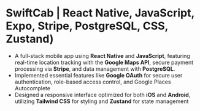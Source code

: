 # SwiftCab | React Native, JavaScript, Expo, Stripe, PostgreSQL, CSS, Zustand)

- A full-stack mobile app using **React Native** and **JavaScript**, featuring real-time location tracking with the **Google Maps API**, secure payment processing via **Stripe**, and data management with **PostgreSQL**.
- Implemented essential features like **Google OAuth** for secure user authentication, role-based access control, and Google Places Autocomplete
- Designed a responsive interface optimized for both **iOS** and **Android**, utilizing **Tailwind CSS** for styling and **Zustand** for state management
